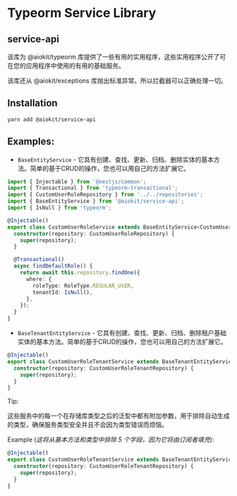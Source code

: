 # Typeorm Service Library
## service-api

该库为 @aiokit/typeorm 库提供了一些有用的实用程序，这些实用程序公开了可在您的应用程序中使用的有用的基础服务。

该库还从 @aiokit/exceptions 库抛出标准异常。所以拦截器可以正确处理一切。

## Installation

```bash
yarn add @aiokit/service-api
```

## Examples:

- `BaseEntityService` - 它具有创建、查找、更新、归档、删除实体的基本方法。简单的基于CRUD的操作，您也可以用自己的方法扩展它。

```typescript
import { Injectable } from '@nestjs/common';
import { Transactional } from 'typeorm-transactional';
import { CustomUserRoleRepository } from '../../repositories';
import { BaseEntityService } from '@aiokit/service-api';
import { IsNull } from 'typeorm';

@Injectable()
export class CustomUserRoleService extends BaseEntityService<CustomUserRole, CustomUserRoleRepository> {
  constructor(repository: CustomUserRoleRepository) {
    super(repository);
  }

  @Transactional()
  async findDefaultRole() {
    return await this.repository.findOne({
      where: {
        roleType: RoleType.REGULAR_USER,
        tenantId: IsNull(),
      },
    });
  }
}
```

- `BaseTenantEntityService` - 它具有创建、查找、更新、归档、删除租户基础实体的基本方法。简单的基于CRUD的操作，您也可以用自己的方法扩展它。

```typescript
@Injectable()
export class CustomUserRoleTenantService extends BaseTenantEntityService<CustomUserRole, CustomUserRoleTenantRepository> {
  constructor(repository: CustomUserRoleTenantRepository) {
    super(repository);
  }
}
```

Tip:

这些服务中的每一个在存储库类型之后的泛型中都有附加参数，用于排除自动生成的类型，确保服务类型安全并且不会因为类型错误而烦恼。

Example (_这将从基本方法和类型中排除 5 个字段，因为它将由订阅者填充_):

```typescript
@Injectable()
export class CustomUserRoleTenantService extends BaseTenantEntityService<CustomUserRole, CustomUserRoleTenantRepository, Pick<CustomUserRole, 'id' | 'createdAt' | 'updatedAt' | 'deletedAt' | 'userId'>> {
  constructor(repository: CustomUserRoleTenantRepository) {
    super(repository);
  }
}
```
